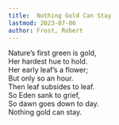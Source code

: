 ```yaml
---
title:  Nothing Gold Can Stay
lastmod: 2023-07-06
author: Frost, Robert
---
```


Nature’s first green is gold,  
Her hardest hue to hold.  
Her early leaf’s a flower;  
But only so an hour.  
Then leaf subsides to leaf.  
So Eden sank to grief,  
So dawn goes down to day.  
Nothing gold can stay.  
